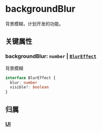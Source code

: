 # backgroundBlur

背景模糊，计划开发的功能。

## 关键属性

### backgroundBlur: `number` | [`BlurEffect`](../interface/ui/Effect.md#blureffect)

背景模糊

```ts
interface BlurEffect {
  blur: number
  visible?: boolean
}
```

## 归属

### [UI](/reference/display/UI.md#滤镜-特效)
